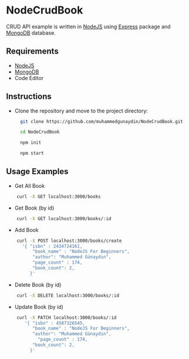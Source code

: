 # NodeCrudBook

CRUD API example is written in [NodeJS](https://nodejs.org/en/) using [Express](https://expressjs.com) 
package and [MongoDB](https://www.mongodb.com) database.

## Requirements
- [NodeJS](https://nodejs.org/en/)
- [MongoDB](https://www.mongodb.com)
- Code Editor

## Instructions

- Clone the repository and move to the project directory:
  ```bash
    git clone https://github.com/muhammedgunaydin/NodeCrudBook.git
  ```
  ```bash
    cd NodeCrudBook
  ```
  ```bash
    npm init
  ```
  ```bash
    npm start
  ```
  
## Usage Examples
-  Get All Book
```bash
    curl -X GET localhost:3000/books
```
-  Get Book (by id)
```bash
    curl -X GET localhost:3000/books/:id
```
-  Add Book
```bash
    curl -X POST localhost:3000/books/create
      '{ "isbn" : 2434724161,
          "book_name" : "NodeJS For Beginners",
          "author": "Muhammed Günaydın",
          "page_count" : 174,
          "book_count": 2,
         }'
```
-  Delete Book (by id)
```bash
    curl -X DELETE localhost:3000/books/:id
```
-  Update Book (by id)
```bash
    curl -X PATCH localhost:3000/books/:id
       '{ "isbn" : 4587326545,
          "book_name" : "NodeJS For Beginners",
          "author": "Muhammed Günaydın",
        	"page_count" : 174,
          "book_count": 2,
         }'
```
